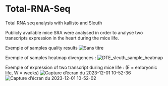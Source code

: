 # Total-RNA-Seq
Total RNA seq analysis with kallisto and Sleuth

Publicly available mice SRA were analysed in order to analyse two transcripts expression in the heart during the mice life.

Exemple of samples quality results
![Sans titre](https://github.com/E-Lan17/Total-RNA-Seq/assets/81633998/66264beb-989f-46c7-bbe9-55fd38bb083e)

Exemple of samples heatmap divergences :
![DTE_sleuth_sample_heatmap](https://github.com/E-Lan17/Total-RNA-Seq/assets/81633998/02af5e02-a77e-491d-ba3a-e558076974c4)

Exemple of expression of two transcript during mice life :
(E = embryonic life, W = weeks)
![Capture d’écran du 2023-12-01 10-52-36](https://github.com/E-Lan17/Total-RNA-Seq/assets/81633998/2d24434c-ca8a-44e3-a603-f7dac69226fa)
![Capture d’écran du 2023-12-01 10-52-02](https://github.com/E-Lan17/Total-RNA-Seq/assets/81633998/d22126af-333f-4ac7-9766-45f91ade4ab9)
